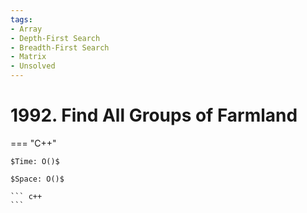 ```yaml
---
tags:
- Array
- Depth-First Search
- Breadth-First Search
- Matrix
- Unsolved
---
```



# 1992. Find All Groups of Farmland

=== "C++"

    $Time: O()$

    $Space: O()$

    ``` c++
    ```
